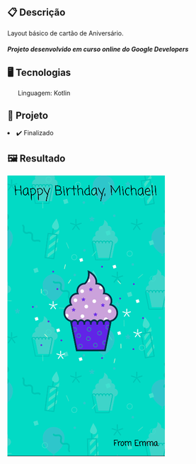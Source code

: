 <h2>📋 Descrição</h2>
<p>Layout básico de cartão de Aniversário.</p>
<h5>Projeto desenvolvido em curso online do Google Developers </h5>

<h2>🖥️ Tecnologias</h2>
<ul>Linguagem: Kotlin</ul>

<h2>🎨 Projeto</h2>
<li>✔️ Finalizado</li>

<h2>🖼️ Resultado</h2>
<img src='https://github.com/Michael-Almeida/Layout_b-sico_anivers-rio/blob/main/Tela/Tela%20-%20Happy%20Birthday.png' />

